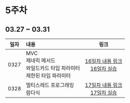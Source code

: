 # 5주차
## 03.27 ~ 03.31

|  일자  | 내용                                             |                           링크                           |
|:----:|:-----------------------------------------------|:------------------------------------------------------:|
| 0327 | MVC<br>제네릭 메서드<br>와일드카드 타입 파라미터<br>제한된 타입 파라미터 | [16일차 내용 링크](./day16/course)<br/>[16일차 실습](./day16/hw) |
|0328| 멀티스레드 프로그래밍 <br> 람다식                           | [17일차 내용 링크](./day17/course)<br/>[17일차 실습](./day17/hw) |
